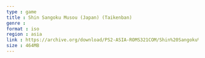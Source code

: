 ```yaml
---
type : game
title : Shin Sangoku Musou (Japan) (Taikenban)
genre : 
format : iso
region : asia
link : https://archive.org/download/PS2-ASIA-ROMS321COM/Shin%20Sangoku%20Musou%20%28Japan%29%20%28Taikenban%29.7z
size : 464MB
---
```

